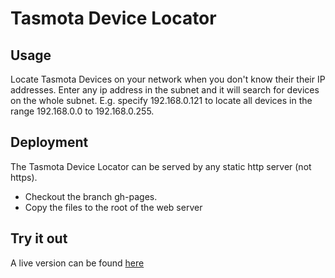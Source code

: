 # Tasmota Device Locator

## Usage
Locate Tasmota Devices on your network when you don't know their their IP addresses.
Enter any ip address in the subnet and it will search for devices on the whole subnet.
E.g. specify 192.168.0.121 to locate all devices in the range 192.168.0.0 to 192.168.0.255.

## Deployment
The Tasmota Device Locator can be served by any static http server (not https).
- Checkout the branch gh-pages.
- Copy the files to the root of the web server

## Try it out
A live version can be found [here](http://tasmota.simplethings.work)
